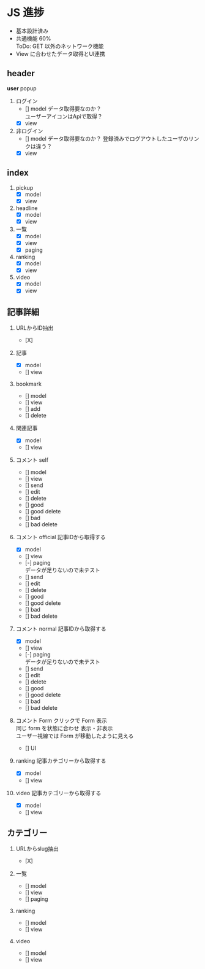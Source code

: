 # JS 進捗

- 基本設計済み
- 共通機能 60%  
    ToDo: GET 以外のネットワーク機能
- View に合わせたデータ取得とUI連携

## header
**user** popup

1. ログイン
    - [] model
    データ取得要なのか？  
    ユーザーアイコンはApiで取得？
    - [X] view

1. 非ログイン
    - [] model
    データ取得要なのか？
    登録済みでログアウトしたユーザのリンクは違う？
    - [X] view

## index
1. pickup
    - [X] model
    - [X] view
    
1. headline
    - [X] model
    - [X] view
    
1. 一覧
    - [X] model
    - [X] view
    - [X] paging
    
1. ranking
    - [X] model
    - [X] view
    
1. video
    - [X] model
    - [X] view
    
## 記事詳細
1. URLからID抽出
    - [X]

1. 記事
    - [X] model
    - [] view
    
1. bookmark
    - [] model
    - [] view
    - [] add
    - [] delete
    
1. 関連記事
    - [X] model
    - [] view
    
1. コメント self
    - [] model
    - [] view
    - [] send
    - [] edit
    - [] delete
    - [] good
    - [] good delete
    - [] bad
    - [] bad delete
    
1. コメント official
    記事IDから取得する
    - [X] model
    - [] view
    - [-] paging  
        データが足りないので未テスト
    - [] send
    - [] edit
    - [] delete
    - [] good
    - [] good delete
    - [] bad
    - [] bad delete
        
1. コメント normal
    記事IDから取得する
    - [X] model
    - [] view
    - [-] paging  
        データが足りないので未テスト
    - [] send
    - [] edit
    - [] delete
    - [] good
    - [] good delete
    - [] bad
    - [] bad delete
    
1. コメント Form
    クリックで Form 表示  
    同じ form を状態に合わせ 表示・非表示  
    ユーザー視線では Form が移動したように見える
    - [] UI
    
1. ranking
    記事カテゴリーから取得する
    - [X] model
    - [] view
    
1. video
    記事カテゴリーから取得する
    - [X] model
    - [] view

   
## カテゴリー
1. URLからslug抽出
    - [X]
    
1. 一覧
    - [] model
    - [] view
    - [] paging
        
1. ranking
    - [] model
    - [] view
    
1. video
    - [] model
    - [] view
